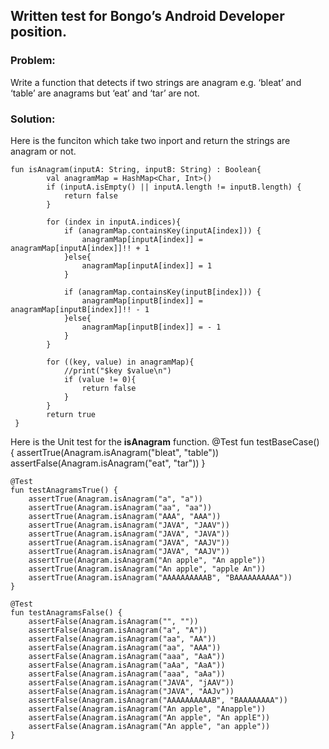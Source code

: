 ## Written test for Bongo’s Android Developer position.

### Problem: 
Write a function that detects if two strings are anagram e.g. ‘bleat’ and ‘table’ are anagrams but ‘eat’ and ‘tar’ are not.  

### Solution:
Here is the funciton which take two inport and return the strings are anagram or not. 
```
fun isAnagram(inputA: String, inputB: String) : Boolean{
        val anagramMap = HashMap<Char, Int>()
        if (inputA.isEmpty() || inputA.length != inputB.length) {
            return false
        }

        for (index in inputA.indices){
            if (anagramMap.containsKey(inputA[index])) {
                anagramMap[inputA[index]] = anagramMap[inputA[index]]!! + 1
            }else{
                anagramMap[inputA[index]] = 1
            }

            if (anagramMap.containsKey(inputB[index])) {
                anagramMap[inputB[index]] = anagramMap[inputB[index]]!! - 1
            }else{
                anagramMap[inputB[index]] = - 1
            }
        }

        for ((key, value) in anagramMap){
            //print("$key $value\n")
            if (value != 0){
                return false
            }
        }
        return true
 }
```

Here is the Unit test for the **isAnagram** function.
@Test
    fun testBaseCase() {
        assertTrue(Anagram.isAnagram("bleat", "table"))
        assertFalse(Anagram.isAnagram("eat", "tar"))
    }

    @Test
    fun testAnagramsTrue() {
        assertTrue(Anagram.isAnagram("a", "a"))
        assertTrue(Anagram.isAnagram("aa", "aa"))
        assertTrue(Anagram.isAnagram("AAA", "AAA"))
        assertTrue(Anagram.isAnagram("JAVA", "JAAV"))
        assertTrue(Anagram.isAnagram("JAVA", "JAVA"))
        assertTrue(Anagram.isAnagram("JAVA", "AAJV"))
        assertTrue(Anagram.isAnagram("JAVA", "AAJV"))
        assertTrue(Anagram.isAnagram("An apple", "An apple"))
        assertTrue(Anagram.isAnagram("An apple", "apple An"))
        assertTrue(Anagram.isAnagram("AAAAAAAAAAB", "BAAAAAAAAAA"))
    }

    @Test
    fun testAnagramsFalse() {
        assertFalse(Anagram.isAnagram("", ""))
        assertFalse(Anagram.isAnagram("a", "A"))
        assertFalse(Anagram.isAnagram("aa", "AA"))
        assertFalse(Anagram.isAnagram("aa", "AAA"))
        assertFalse(Anagram.isAnagram("aaa", "AaA"))
        assertFalse(Anagram.isAnagram("aAa", "AaA"))
        assertFalse(Anagram.isAnagram("aaa", "aAa"))
        assertFalse(Anagram.isAnagram("JAVA", "jAAV"))
        assertFalse(Anagram.isAnagram("JAVA", "AAJv"))
        assertFalse(Anagram.isAnagram("AAAAAAAAAAB", "BAAAAAAAA"))
        assertFalse(Anagram.isAnagram("An apple", "Anapple"))
        assertFalse(Anagram.isAnagram("An apple", "An applE"))
        assertFalse(Anagram.isAnagram("An apple", "an apple"))
    }
